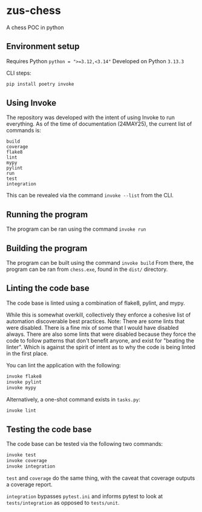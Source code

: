# zus-chess
A chess POC in python

## Environment setup

Requires Python `python = ">=3.12,<3.14"`
Developed on Python `3.13.3`

CLI steps:

```bash
pip install poetry invoke
```

## Using Invoke

The repository was developed with the intent of using Invoke to run everything.
As of the time of documentation (24MAY25), the current list of commands is:

```
build
coverage
flake8
lint
mypy
pylint
run
test
integration
```

This can be revealed via the command `invoke --list` from the CLI.

## Running the program

The program can be ran using the command `invoke run`

## Building the program

The program can be built using the command `invoke build`
From there, the program can be ran from `chess.exe`, found in the `dist/` directory.

## Linting the code base

The code base is linted using a combination of flake8, pylint, and mypy.

While this is somewhat overkill, collectively they enforce a cohesive list of automation discoverable best practices.
Note: There are some lints that were disabled. There is a fine mix of some that I would have disabled always.
There are also some lints that were disabled because they force the code to follow patterns that don't benefit anyone,
and exist for "beating the linter". Which is against the spirit of intent as to why the code is being linted in the first place.

You can lint the application with the following:

```bash
invoke flake8
invoke pylint
invoke mypy
```

Alternatively, a one-shot command exists in `tasks.py`:

```bash
invoke lint
```

## Testing the code base

The code base can be tested via the following two commands:

```bash
invoke test
invoke coverage
invoke integration
```

`test` and `coverage` do the same thing, with the caveat that coverage outputs a coverage report.

`integration` bypasses `pytest.ini` and informs pytest to look at `tests/integration` as opposed to `tests/unit`.
